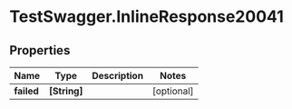 # TestSwagger.InlineResponse20041

## Properties

Name | Type | Description | Notes
------------ | ------------- | ------------- | -------------
**failed** | **[String]** |  | [optional] 


